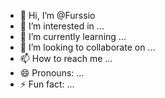 - 👋 Hi, I’m @Furssio
- 👀 I’m interested in ...
- 🌱 I’m currently learning ...
- 💞️ I’m looking to collaborate on ...
- 📫 How to reach me ...
- 😄 Pronouns: ...
- ⚡ Fun fact: ...

<!---
Furssio/Furssio is a ✨ special ✨ repository because its `README.md` (this file) appears on your GitHub profile.
You can click the Preview link to take a look at your changes.
--->
